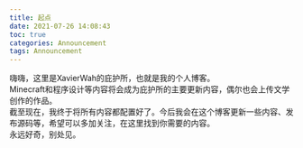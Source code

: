 ```yaml
---
title: 起点
date: 2021-07-26 14:08:43
toc: true
categories: Announcement
tags: Announcement
---
```


嗨嗨，这里是XavierWah的庇护所，也就是我的个人博客。  
Minecraft和程序设计等内容将会成为庇护所的主要更新内容，偶尔也会上传文学创作的作品。  
截至现在，我终于将所有内容都配置好了。今后我会在这个博客更新一些内容、发布源码等，希望可以多加关注，在这里找到你需要的内容。  
永远好奇，别处见。
